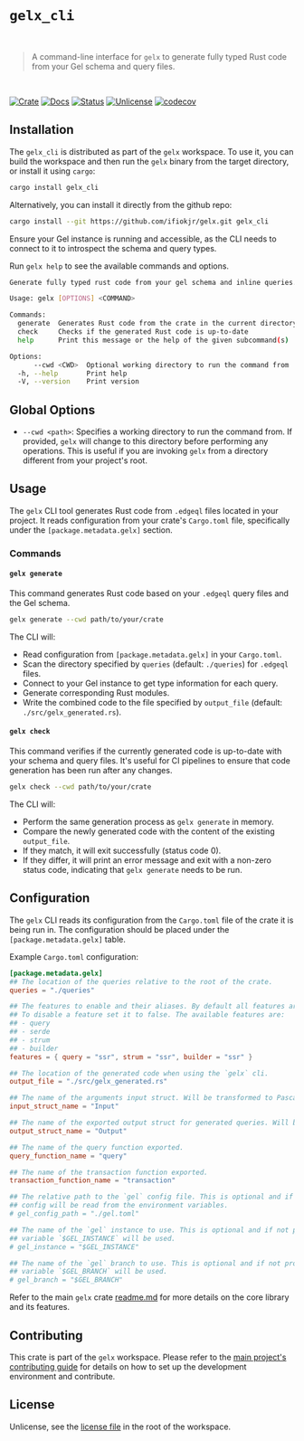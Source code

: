 # `gelx_cli`

<br />

> A command-line interface for `gelx` to generate fully typed Rust code from your Gel schema and query files.

<br />

[![Crate][crate-image]][crate-link] [![Docs][docs-image]][docs-link] [![Status][ci-status-image]][ci-status-link] [![Unlicense][unlicense-image]][unlicense-link] [![codecov][codecov-image]][codecov-link]

## Installation

The `gelx_cli` is distributed as part of the `gelx` workspace. To use it, you can build the workspace and then run the `gelx` binary from the target directory, or install it using `cargo`:

```bash
cargo install gelx_cli
```

Alternatively, you can install it directly from the github repo:

```bash
cargo install --git https://github.com/ifiokjr/gelx.git gelx_cli
```

Ensure your Gel instance is running and accessible, as the CLI needs to connect to it to introspect the schema and query types.

Run `gelx help` to see the available commands and options.

```bash
Generate fully typed rust code from your gel schema and inline queries.

Usage: gelx [OPTIONS] <COMMAND>

Commands:
  generate  Generates Rust code from the crate in the current directory
  check     Checks if the generated Rust code is up-to-date
  help      Print this message or the help of the given subcommand(s)

Options:
      --cwd <CWD>  Optional working directory to run the command from
  -h, --help       Print help
  -V, --version    Print version
```

## Global Options

- `--cwd <path>`: Specifies a working directory to run the command from. If provided, `gelx` will change to this directory before performing any operations. This is useful if you are invoking `gelx` from a directory different from your project's root.

## Usage

The `gelx` CLI tool generates Rust code from `.edgeql` files located in your project. It reads configuration from your crate\'s `Cargo.toml` file, specifically under the `[package.metadata.gelx]` section.

### Commands

#### `gelx generate`

This command generates Rust code based on your `.edgeql` query files and the Gel schema.

```bash
gelx generate --cwd path/to/your/crate
```

The CLI will:

- Read configuration from `[package.metadata.gelx]` in your `Cargo.toml`.
- Scan the directory specified by `queries` (default: `./queries`) for `.edgeql` files.
- Connect to your Gel instance to get type information for each query.
- Generate corresponding Rust modules.
- Write the combined code to the file specified by `output_file` (default: `./src/gelx_generated.rs`).

#### `gelx check`

This command verifies if the currently generated code is up-to-date with your schema and query files. It\'s useful for CI pipelines to ensure that code generation has been run after any changes.

```bash
gelx check --cwd path/to/your/crate
```

The CLI will:

- Perform the same generation process as `gelx generate` in memory.
- Compare the newly generated code with the content of the existing `output_file`.
- If they match, it will exit successfully (status code 0).
- If they differ, it will print an error message and exit with a non-zero status code, indicating that `gelx generate` needs to be run.

## Configuration

The `gelx` CLI reads its configuration from the `Cargo.toml` file of the crate it is being run in. The configuration should be placed under the `[package.metadata.gelx]` table.

Example `Cargo.toml` configuration:

```toml
[package.metadata.gelx]
## The location of the queries relative to the root of the crate.
queries = "./queries"

## The features to enable and their aliases. By default all features are enabled.
## To disable a feature set it to false. The available features are:
## - query
## - serde
## - strum
## - builder
features = { query = "ssr", strum = "ssr", builder = "ssr" }

## The location of the generated code when using the `gelx` cli.
output_file = "./src/gelx_generated.rs"

## The name of the arguments input struct. Will be transformed to PascalCase.
input_struct_name = "Input"

## The name of the exported output struct for generated queries. Will be transformed to PascalCase.
output_struct_name = "Output"

## The name of the query function exported.
query_function_name = "query"

## The name of the transaction function exported.
transaction_function_name = "transaction"

## The relative path to the `gel` config file. This is optional and if not provided the `gel`
## config will be read from the environment variables.
# gel_config_path = "./gel.toml"

## The name of the `gel` instance to use. This is optional and if not provided the environment
## variable `$GEL_INSTANCE` will be used.
# gel_instance = "$GEL_INSTANCE"

## The name of the `gel` branch to use. This is optional and if not provided the environment
## variable `$GEL_BRANCH` will be used.
# gel_branch = "$GEL_BRANCH"
```

Refer to the main `gelx` crate [readme.md](https://github.com/ifiokjr/gelx/blob/main/readme.md) for more details on the core library and its features.

## Contributing

This crate is part of the `gelx` workspace. Please refer to the [main project's contributing guide](https://github.com/ifiokjr/gelx/blob/main/CONTRIBUTING.md) for details on how to set up the development environment and contribute.

## License

Unlicense, see the [license file](https://github.com/ifiokjr/gelx/blob/main/LICENSE) in the root of the workspace.

[crate-image]: https://img.shields.io/crates/v/gelx_cli.svg
[crate-link]: https://crates.io/crates/gelx_cli
[docs-image]: https://docs.rs/gelx_cli/badge.svg
[docs-link]: https://docs.rs/gelx_cli/
[ci-status-image]: https://github.com/ifiokjr/gelx/workflows/ci/badge.svg?branch=main
[ci-status-link]: https://github.com/ifiokjr/gelx/actions?query=workflow%3Aci+branch%3Amain
[unlicense-image]: https://img.shields.io/badge/license-Unlicense-blue.svg
[unlicense-link]: https://github.com/ifiokjr/gelx/blob/main/LICENSE
[codecov-image]: https://codecov.io/github/ifiokjr/gelx/graph/badge.svg?token=87K799Q78I
[codecov-link]: https://codecov.io/github/ifiokjr/gelx
